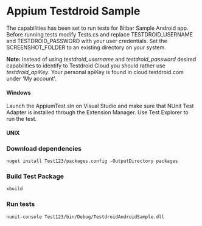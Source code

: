 # Appium Testdroid Sample


The capabilities has been set to run tests for Bitbar Sample Android
app. Before running tests modify Tests.cs and
 replace
TESTDROID_USERNAME and TESTDROID_PASSWORD with your user
credentials. Set the SCREENSHOT_FOLDER to an existing directory on
your system.

**Note:** Instead of using *testdroid_username* and
  *testdroid_password* desired capabilities to identify to Testdroid
  Cloud you should rather use *testdroid_apiKey*. Your personal apiKey is
  found in cloud.testdroid.com under 'My account'.


#### Windows

Launch the AppiumTest.sln on Visual Studio and make sure that NUnit Test Adapter is installed through the Extension Manager. Use Test Explorer to run the test. 

#### UNIX

### Download dependencies

`nuget install Test123/packages.config -OutputDirectory packages`

### Build Test Package

`xbuild`

### Run tests
`nunit-console Test123/bin/Debug/TestdroidAndroidSample.dll`

